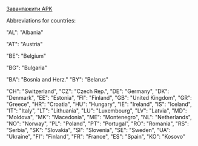 [Завантажити APK](https://drive.google.com/drive/folders/1Kx9_U6e1GH1Kb8LWH1USFVcje9j_ZZnT?usp=sharing)

Abbreviations for countries:

"AL": "Albania"

"AT": "Austria"

"BE": "Belgium"

"BG": "Bulgaria"

"BA": "Bosnia and Herz."
"BY": "Belarus"

"CH": "Switzerland", 
"CZ": "Czech Rep.", 
"DE": "Germany", 
"DK": "Denmark", 
"EE": "Estonia", 
"FI": "Finland", 
"GB": "United Kingdom", 
"GR": "Greece", 
"HR": "Croatia", 
"HU": "Hungary", 
"IE": "Ireland", 
"IS": "Iceland", 
"IT": "Italy", 
"LT": "Lithuania", 
"LU": "Luxembourg", 
"LV": "Latvia", 
"MD": "Moldova", 
"MK": "Macedonia", 
"ME": "Montenegro", 
"NL": "Netherlands", 
"NO": "Norway", 
"PL": "Poland", 
"PT": "Portugal", 
"RO": "Romania", 
"RS": "Serbia", 
"SK": "Slovakia", 
"SI": "Slovenia", 
"SE": "Sweden", 
"UA": "Ukraine", 
"FI": "Finland", 
"FR": "France", 
"ES": "Spain",
"KO": "Kosovo" 
